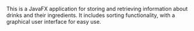 This is a JavaFX application for storing and retrieving information about drinks and their ingredients. It includes sorting functionality, with a graphical user interface for easy use.
